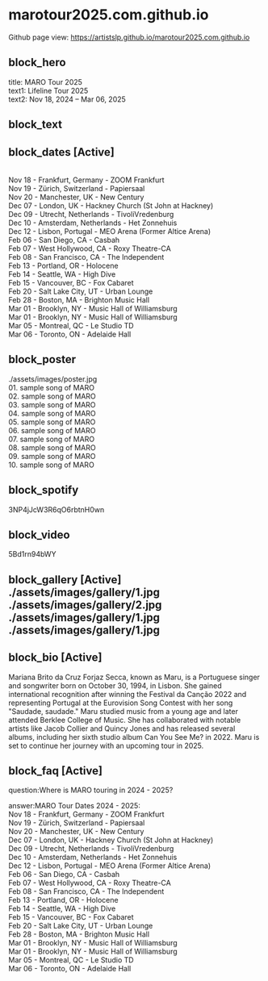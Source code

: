 # marotour2025.com.github.io
Github page view: https://artistslp.github.io/marotour2025.com.github.io
## block_hero
title: MARO Tour 2025<br>text1: Lifeline Tour 2025<br>text2: Nov 18, 2024 – Mar 06, 2025
## block_text

## block_dates [Active]
<br>Nov 18 - Frankfurt, Germany - ZOOM Frankfurt<br>Nov 19 - Zürich, Switzerland - Papiersaal<br>Nov 20 - Manchester, UK - New Century<br>Dec 07 - London, UK - Hackney Church (St John at Hackney)<br>Dec 09 - Utrecht, Netherlands - TivoliVredenburg<br>Dec 10 - Amsterdam, Netherlands - Het Zonnehuis<br>Dec 12 - Lisbon, Portugal - MEO Arena (Former Altice Arena)<br>Feb 06 - San Diego, CA - Casbah<br>Feb 07 - West Hollywood, CA - Roxy Theatre-CA<br>Feb 08 - San Francisco, CA - The Independent<br>Feb 13 - Portland, OR - Holocene<br>Feb 14 - Seattle, WA - High Dive<br>Feb 15 - Vancouver, BC - Fox Cabaret<br>Feb 20 - Salt Lake City, UT - Urban Lounge<br>Feb 28 - Boston, MA - Brighton Music Hall<br>Mar 01 - Brooklyn, NY - Music Hall of Williamsburg<br>Mar 01 - Brooklyn, NY - Music Hall of Williamsburg<br>Mar 05 - Montreal, QC - Le Studio TD<br>Mar 06 - Toronto, ON - Adelaide Hall
## block_poster
./assets/images/poster.jpg<br>01. sample song of MARO<br>02. sample song of MARO<br>03. sample song of MARO<br>04. sample song of MARO<br>05. sample song of MARO<br>06. sample song of MARO<br>07. sample song of MARO<br>08. sample song of MARO<br>09. sample song of MARO<br>10. sample song of MARO
## block_spotify
3NP4jJcW3R6qO6rbtnH0wn
## block_video
5Bd1rn94bWY
## block_gallery [Active]<br>./assets/images/gallery/1.jpg<br>./assets/images/gallery/2.jpg<br>./assets/images/gallery/1.jpg<br>./assets/images/gallery/1.jpg
## block_bio [Active]
Mariana Brito da Cruz Forjaz Secca, known as Maru, is a Portuguese singer and songwriter born on October 30, 1994, in Lisbon. She gained international recognition after winning the Festival da Canção 2022 and representing Portugal at the Eurovision Song Contest with her song "Saudade, saudade." Maru studied music from a young age and later attended Berklee College of Music. She has collaborated with notable artists like Jacob Collier and Quincy Jones and has released several albums, including her sixth studio album Can You See Me? in 2022. Maru is set to continue her journey with an upcoming tour in 2025.
## block_faq [Active]
question:Where is MARO touring in 2024 - 2025?

answer:MARO Tour Dates 2024 - 2025:<br>Nov 18 - Frankfurt, Germany - ZOOM Frankfurt<br>Nov 19 - Zürich, Switzerland - Papiersaal<br>Nov 20 - Manchester, UK - New Century<br>Dec 07 - London, UK - Hackney Church (St John at Hackney)<br>Dec 09 - Utrecht, Netherlands - TivoliVredenburg<br>Dec 10 - Amsterdam, Netherlands - Het Zonnehuis<br>Dec 12 - Lisbon, Portugal - MEO Arena (Former Altice Arena)<br>Feb 06 - San Diego, CA - Casbah<br>Feb 07 - West Hollywood, CA - Roxy Theatre-CA<br>Feb 08 - San Francisco, CA - The Independent<br>Feb 13 - Portland, OR - Holocene<br>Feb 14 - Seattle, WA - High Dive<br>Feb 15 - Vancouver, BC - Fox Cabaret<br>Feb 20 - Salt Lake City, UT - Urban Lounge<br>Feb 28 - Boston, MA - Brighton Music Hall<br>Mar 01 - Brooklyn, NY - Music Hall of Williamsburg<br>Mar 01 - Brooklyn, NY - Music Hall of Williamsburg<br>Mar 05 - Montreal, QC - Le Studio TD<br>Mar 06 - Toronto, ON - Adelaide Hall<br>

